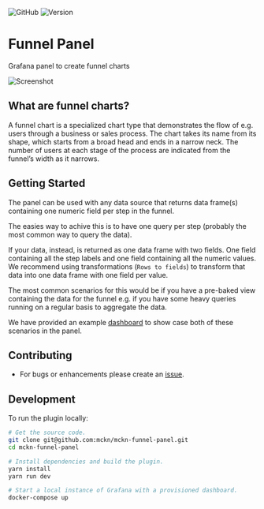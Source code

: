 ![GitHub](https://img.shields.io/github/license/mckn/mckn-funnel-panel)
![Version](https://img.shields.io/github/package-json/v/mckn/mckn-funnel-panel)

# Funnel Panel

Grafana panel to create funnel charts

![Screenshot](https://raw.githubusercontent.com/mckn/mckn-funnel-panel/83b6605fa913001f965ff951892c9bdf13429f07/src/img/panel.png)

## What are funnel charts?

A funnel chart is a specialized chart type that demonstrates the flow of e.g. users through a business or sales process. The chart takes its name from its shape, which starts from a broad head and ends in a narrow neck. The number of users at each stage of the process are indicated from the funnel’s width as it narrows.

## Getting Started

The panel can be used with any data source that returns data frame(s) containing one numeric field per step in the funnel.

The easies way to achive this is to have one query per step (probably the most common way to query the data).

If your data, instead, is returned as one data frame with two fields. One field containing all the step labels and one field containing all the numeric values. We recommend using transformations (`Rows to fields`) to transform that data into one data frame with one field per value.

The most common scenarios for this would be if you have a pre-baked view containing the data for the funnel e.g. if you have some heavy queries running on a regular basis to aggregate the data.

We have provided an example [dashboard](https://github.com/mckn/mckn-funnel-panel/blob/main/provisioning/dashboards/panels.json) to show case both of these scenarios in the panel.

## Contributing

- For bugs or enhancements please create an [issue](https://github.com/mckn/mckn-funnel-panel/issues/new).

## Development

To run the plugin locally:

```sh
# Get the source code.
git clone git@github.com:mckn/mckn-funnel-panel.git
cd mckn-funnel-panel

# Install dependencies and build the plugin.
yarn install
yarn run dev

# Start a local instance of Grafana with a provisioned dashboard.
docker-compose up
```
